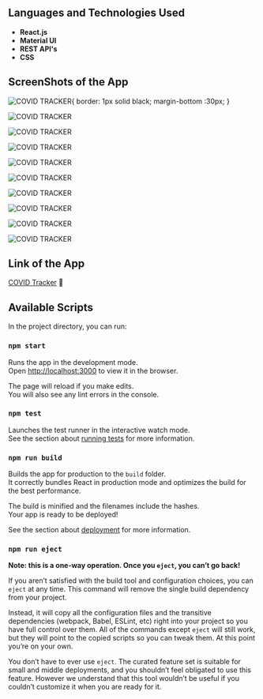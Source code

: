 ## Languages and Technologies Used
- **React.js**
- **Material UI** 
- **REST API's**
- **CSS**

## ScreenShots of the App

![COVID TRACKER](https://lh3.googleusercontent.com/p4Ef6CDsv6UUExdr4sjW9iKHFlOeAxB-G_j7wsAXoNbjwmOgsnAIZ2w2fgGsXNPalXHNG95Z7u4h_gW12oMobKxYYJ6iXAZYiU7579VjKa4ufNHQRzINYtqMUzfU_5b4jGIQOgSelqsnq960VVT3R3uG0r0OayVwc01RSqKkI9yC-N36pJIwdWtbFdRK-Mr20xWie9fIYcYW1WPO_l1nH_oDVebh6-94UvKU4feZYVHIx4vvkmmkJNf5k02S0esjpZGRmPTkJykmN5Z__ZeuRna8VJ7ysQIwkWuJ0LKs8dSSI91YtJgYV7-icJMbSXt0kUhjO29iREs58lG14rZqvjLqC5qRD-Tr7I_q3cr0jTXJGGOCQo9yUThdMh9YmdenajBxLLrznk9KUoRscHfrzvTzSJFD-vvpuzeutpSHHpGUcpb8P7hMmsyLy_a8WPjh_mNGRd8PMu8l9HFsIaxfCzzOdgc2e9F4p-E01ODfRImy1azu6OvHdDHNej-RLw2qUZPKo26vuOnK3NL7GDB7PI0trz6isSdmw359YOxSpe_4JZQIfwK7Z8nmhC-R-ON1fpwAvnjjuT52dVm2CRgcFAfbs0-yB04ZZruXd_UMtkkki-Ir3ug5A0Z8fsz6m1ZEfuU-mDHfrQk-pL2u5RnAa6ArWFOyiKBZiY83FQbWdqUm-e2NqvDuBZ5C37_7Uw=w1920-h897-no?authuser=1){
   border: 1px solid black;
   margin-bottom :30px;
}

![COVID TRACKER](https://lh3.googleusercontent.com/_BG0EFnsDZ4jJaJKK8_PJv2FtB8t28LpOLaSi5SJqihj9iMYiORnJfhPmnYt5gkSiZWv9kpC_TylGnRsiUZ3cvVI43Dkt7HG3xYDVaDJO_QmeWeRvZVdPFVY886j7sdcamJ4tBSpoRQlRKGC4AK1072cTJI_RmpqITQA_EC4JXfdphHsIzKcs81RQXOHvfWd8Y62MEQnNzxZvQpNk_TBmO3S5y1ahKxQYH_2K0z_eWIaIv49nUwAvyjfl-M2GRqE4F-rsI0-tLHoBDTOugZPosn2bx1BpPKApSbRCG7TRkBbY3BmpTovsuRhnpQ8ROP5wMWABDadK0gBzRW0JPsMeDCBS-qcM6BWWbaCk3sfQr0vRparI07HC-pBmr-ApLJqVspVFk9-qvC_1j86xajZUckZy1R7QfKfUoAMBZaCkFE3zBZGQcBQj7wqvYjSsJZgZpSv5ZkDwjHXRMDXUb5LUzu_icIzJYnv1dzP6hiCuPbvH4b_mc9WzJe8b5A9m2rF4AhJGNRmUXvG19XeczG6t9gxdvpOQzdXpKf7I9xwltlSXUkskAQ9gvsdPfWL1rOS9rE7OkgpYt2VZXwHBrMnyDQPJXF8ckSun5rkwd4uEDZQQijbYWk4yDTLqzzEWcA3zZHuzZDfU50vIjDdIUD2_39kc792ShbHQFbSaKVCNpaVWN64VsIvNRb-zf_WXQ=w1920-h895-no?authuser=1)
 
![COVID TRACKER](https://lh3.googleusercontent.com/_EuePAOOVQn37PBQ4dTQQgNIu8_7z-IpUIJ93quNFE6gzLSJe6ud9UTiSVWGL5U31fvT9l6ZiesMZ5ETMtwlUfM2RAuMC_Oo9_ZMX53cmRT8TWEAV95RuNkigTG0kwr27oONBeKBC6c5ROrIHm4vrnTiMyF2q01aI8-AaYJOZAOvG8HP0UEwuuikOZLBwab_XcQ5uX4uRGFCnFEu9lVCG7OJwkLCZwYxCPu3JhxGKFEcV-B5Cy8bHpf6Kqq0OS7GwPcfGcHmZu1m4S-AXN1AxZN_xdClndrHGTpm-4RekEHGwqhETa7nnjmcBdtiTVeB7G8hv-2Htirvckg8TAB0pl1F-xmT-3FvYd9TCuCK7qsd5tN7yt_1CI6P5L2P0nM4auDNKWtPSznr5gwxKBvOvN8uu_5hMb5380yNhdf3XsQ8lH70yYen82P6xob-E4yMVvYSoiu98xd91roZ1GZ9r1TffWsmAhKd0q0iC93Myy8CLEo6Vuwc-T1A--wkyoLSV0aSbMvA1sjdB-5WIBLvY38n0svIktCZZuEHUMjcq3DsvDYpM5LX5T2eZJANFSkOo-HAiXBPz1JVafqbt_04id5dN9fpfnLhG7mamBjvgwSKQwrS5CuGJukx5AON8AMQuwk90zs7gOl2b2t9uVPZnqap45Vysq9l3uqTYrvnEPNvwGuBCAMMOmQv4Mw5dg=w1920-h892-no?authuser=1)

![COVID TRACKER](https://lh3.googleusercontent.com/MrZ4MMw7EtesaDeZkEubynxbLht2MPpY_vtXkkCpFaln0egAapEr_NcP_M9hTHRJtL1BV5zSW6ziSCJBkyYwESMj8xlGCP4E8vHIrrKph1LJRIKnccukSnuMNPfTshSC9czYxWRPlpWYWu0r6NxuAgoQZ3uN7329VarCbVgLookhWY-yI0rdUxK2aeLlkq-tD2VIcmrb2QioI-MBDTrhHjDjccA-wCF8PYNVNK3A8-r7f2AvvupUNenK295UDhcau1DFzKRQxv-BDyQHjVCwGr31JfdX5fEiy93dMP0jCQ2MIhimcLmKt1dA3I-p9CopiXbL1vPkiWvNxy6FylEDJqqF8LcrmhDVBvT7WRfdtIufet0JbpPMiKt-3oe-HMKRpNfsc-AGifxAfNQQIc510EnDLVRAC_dZdL3SzS-CY_gYDrbon7OWrSxlWGDK9aQ1tXnhPKfg-qJYITGerxONOJcWJGJlflXd98Z3OrRpyzp0t96R6MzkJ8z71aycv5YX_f-JLQhS4mpdPywWvAJdvY5arCEJl2QsQKeRrhdLzF6xj6J9Xq16uTaaHzFZFq-o1eu-uhdjmwtMkMdsyvryL_bMuFJ2jYHlOkRTuOzOTi9oy0EB-NzFSkVahFw17Pt0yxU6atG9EQS-Mw0JoJT_FPrjvzTrVjR-YdAH-UaiMTlozgkgT3_r2OYG3AplDA=w1920-h895-no?authuser=1)

![COVID TRACKER](https://lh3.googleusercontent.com/iiq0BohEtIT1kp9E7YKaYoIp4lYZP99HmorWEHeWixo8U7N6KT9OTG7O6pvRXY4N0XxDDFLjA-6J_2ecRXqcD3jCTAfQmSCUUz8YihvFu1aS2nMlz0mUZunyxoojEWH5VobbGdx3g8-_at_qYZxvCK1JGi8wVdhq9Z6k9XcwACl_LDC8fLzdObV57ki82FPZLCFQzWRs_vUZi3BcGTyfezAwdrWvWID9ul4pD_AWv0KQi73N8sPIiqHDT68T28DFdFgXENDCNTuriJpK6uyOergO8wawS53oxyoxzCUc60TV0oMX0UihuPpZNk61f8nXM8r3jjR68vMLFwNW3bBBiZQBTSsbFVhjp2vT2KMVP7NCW2nWTenLDWLW4-i0TlU5T2H7IQhlfMh6B0MOTzKUDpuWs0nGx-Tb9wmaRAu5_5-frpxqF_th9BANy5xvqUdnAbBOHPWNdmsw7RPd2qqvWXJrO91P58RC5A5Abez2PnOSua2QXmXP0xLBdOTOwCoEl-ZMZ6zezohuaLVL98WjvJYgEVqxmWNswRMDZCn-fSeVpZ418h-tDxRcBmEvkFfQkLvM9XwMr0d3OP850eF0fMoKdvJot1xrgajwShAAIFd7a-ftip1y7lwVx5mPPyUEZ0Tx8eMh29AFKZfOUkozLUGTcGMUnuft3DXG-CIlUZWluHhFJYo4poNKWrkpDw=w1920-h897-no?authuser=1)

![COVID TRACKER](https://lh3.googleusercontent.com/zICxrgTcmOEvNAdh2kjG5u1nRMWNh8f8_BAIvRzq7s6ePRQ_B7D_kWc2XGc29tpBlFjlDvRj7nmHPqeS-5x67Wo6wklHOBrSG7LWVtPALsSq9SexFgn6c-s3tK_CaEOMsujIcI6Yxy7UpOfAUFvNyzL8hoJVAgEthnAC9GEjz_nrJBlru3yg2h228Ksh6cNNariMRE1G1y2PAhEZMmKrbEHSxeBCTFQP_QQ0FEa8RHO-f7ykNN3Nq2yjJUODduD37ZURiGwTXzXAXusEa1Duo6cRKHg5-U2DkaXlsatzNRhiyVy4HAC3Z2WdqoRCNukwe_hVsuHjfKtODU8kH6WBjDLXVAMYGd9didylRJz-iZl30qoMdDYjFwRRKczhZVPd84jXh9xmVQtSSedjL-XaUbndmwAxw-IqfSN7XC2E3fRvdy470n49-kPsr86iUG93VP8wUbxp4Nx-zhWf0rAY1W4AgQNk2xaMihGupXNvc4sEE_-4VBr2codf36oGJ5YNLCdUTQfn2kDR8UQUsqEAP1e2e36MkxEfsheKMBykuTWTbYYg7KafjXm4CQTKMOd5_ZBAnKB-cPMkqRt4WY_pERZRr_vD7wE_Q5Z4FVaNwKeg1rJga7GyeXBYHyJq05_xTfX20ox98KQNskUgiHsMMDaJomn8JSjW3Jy6nmF0i1SUucv1uDISn2FaE9uRIA=w1920-h898-no?authuser=1)

![COVID TRACKER](https://lh3.googleusercontent.com/a2rLRHf17VP6MuGBld7QG0UUiI6Jtq7SU8yt-bFOMPQJ1A25LzJ4wL1S-q5G3FLwJ2SEHITNsYb99IHxxcW9DspoFGsuMoistTo_5yDAoyFvxwpJd14P1LywEl2NDg6DlYBoxinuNwX06Dc9fTa29UTvakiiIk5SdQUpoW3A2xsLH1-lea_GJFiJ7GPQE09RatH5EittFL5nGfey6xSNlGQ1nyyXc4eWFxvg8_z7RzEqg8cHEUlBDPbNym-bX-8Xf0alUJjUEwibu7oSjMnVs3VHHbIoTTColPFEPy8QMWoV1F7slKAVD5Mi9h6IUmBbCkYyEGJM06k5__YpUpkwS6r4PhCBg3DUhBtm7CgkzFmB2k55FZ3tvKSgT5ud60Dmh8g5CTqYKBuMaEd8_Kr0AtMcNqyNfxQsyJebpK1WVWEmbgGXgtG7yDFFBEDmazQqCXEmHYzkwWr9t9O56sIlgaoL51osJ4Kmj_BZkxX2Igu04CTLBAJVKCniAlgJUGRmlPo1iYHgXOSOkbtmAQfz9Ak_Jad6a9qrXM69qDf24jJsd1O2hJzCihZsSH02oikUTQ_w3b0HKWPCNVyXrjOiQPbdNKrSMTxjWA2JCcmvZPxnSHferoc1AwK6cAwRSO-ydvoPvAvOHGfqcveCzFfwXhslLYfNuQUghQ5AOlzVdts9de0AR8UAgd95BaA5kw=w1920-h902-no?authuser=1)

![COVID TRACKER](https://lh3.googleusercontent.com/gOjM5KUVaESBRBNTjJ78UYF1HpGVSvgGqRjEVJWgfjOXTOZzA8ejojtQw6rRMjjV9OgGgIvQAnBQpbJdw5N2ML72krSUaI9g2PZ9uHui1hW861zHrfBNi0cPNT6mqjZ2pLGBWkQwdG3-gttUq0ZIvF3tJAADJK0SmEjSzr833v_mgqqe6nYSb8LB9IscLhHKHTddfGhapvrSamNZtUQ7cAly6mjtYATSCG8R28CfasMFlHGiPIN8Q_OPz0H5mnH-jBI0XupoMf8sYXJi0vgXB-08yS54KZxPlAmLz-xYTLBYNN3Tvdjhg1egTJqHsuwGEoYUfOWAsoe3yPkD3-etsUo0UbYMyimqQ6zmti6p-rqlAPbwmHYp8hQx8qAi2xb1MAxULFByal1Z5R5rfRRRC1MRXl21XlCQFkXgYqwyF44ArQU_KAswoIVrIcl7iGwA7OajPYW0o5fqqRLVHXuuC4HxLBt1jZ9QkCqOzE6Nm_orffPFff2iSqcu768VZTAg1GlethELuBLTj-_nhNG_BcFwHfwHgODBHDFkWRds3WsoiPFtDr_Zr7ry5uFaPd61UbNcpTdmfZpkcc1KH2Xq0XYuYCOKNo7qqOif2yF3YcC9RrS-I2gMaf4S7G6wRtSDCAGsvEILLgpB_anxM78aNk1-OvduqB0efM8ho2Rva8Rwk5TMfgFENi8Iimbt2Q=w1920-h898-no?authuser=1)

![COVID TRACKER](https://lh3.googleusercontent.com/Pz2CFiCCGUoZGDsJlbT7bID9Spr82pMPQDKSAfe2-dGGR1-a_3QGQy8XG3Go3qy0MPKuWM3JObVMQclDXNH7LuldIjCi-tZH5dQwgZD_29Ge3NyCn4jUqC7OCzOOZ379FIqtEWwbKjiVXMA3M3vkz2LFmf2nKJyOoQQpyJabs9vd5AKsd3p9pglp0ev7UrcomFgVxAcYUWAqhCBaroV14gK2bgEDe8UOFemQCCpRan7zn2s_eF0_VNCRxyvW7qLuLFA5Fz9HVYRebT07FH3J33Z65kWanMvv9n9pQbsIyUHZrP8H3y8k1QtYfprOFRybeJU1zYkZkD4Fwaj13rvqNzMiw3kodqNbKyOR4p30AOmUPUcf10ukadrObquNujehLFCXJUvpH1jrUlJoEzdpBoY4Bg35kR5QbGibsqXl5aiZJ1KLwjtaUCjc_F03mKfZF8b4TGqm9d4jlR1wSInf8jE-nq_VhtG7GQWb7uDydnAAnkirF1iZY0woIpWlo8R3NCujCwZNVH8d78nw42K02OGNH-qnwmnEhItZXzbY2bO_W6PFRO1q6l9y9yikKufCnw7_pfLsbOM0MaLWMgfpFeb5a5u4tGAgoPV7iY4xVquW43SXZoFOSrcp4LIuLiV-LhIQ3_B4muxcolg7278ExHb0sumH8VsBNeI9ZMuRUNbhntWKNheNJin0Il3sPA=w1920-h895-no?authuser=1)

![COVID TRACKER](https://lh3.googleusercontent.com/xmmtVwFRKDFjcS0-CBtaAn-pa8wY7aKuDaD_CxqHsw9nYm9G6TZYXDu6rVXkn_bnzp4A4GQ4N8Mk6FMb3NmQEvozpZfgMgpKa6Houom0KmApb5p0Cx6HqGspc2GUQp0_b8nKV0G6CsDhiiHTgLsYWXhn5Ax3LKPcCcc86BYM5f_30bJ_w2DppIzsdA_qtNCkAZ_VXycbL1WRulMogi2Fel-u8MEI2buckXXPNOrVVktean6r1u5T80amrNPFQbqSWR8_xpsh7hXKcSuRgcCtrUbT5--Pq4_-GjlZMbeTwc51kc__9hCs5NLyipmepqTfAp9cK_FaYKpEOlBeExTvwmDr8P3h0rFe5Rwy5h5vEYxl9yopfRHR7Ex0_wUfI9cBv-cChbbK_qsB-cl91gP2iCU4sGTXjJLR2zvqhcX7j7jgLNx5M5wtc8JXntDRH4hW9QS8xnZ39F4XuAI21nU5LGJJpjKZrTu4U_YWHuFifFHJg9_EfFawnmokNUowDj95w-BM0yvuU9uOc_G9WhbAVm3t1EKcPXRcljH1psjfwE8NzAu7xWOWkR4ZKK_TbC3jUopE1yscJKrCCOv-pTUnKcatBbPuiRVDkjfYb54G-7Vfz1zDRxZkOy8KktAyZajl8AKS2ufUVu732SKWFkI3a_PfQJiLtXoquMoFBWu_SHFo3ODuhNGHNPe7556otA=w1920-h885-no?authuser=1)

<!-- ![COVID TRACKER]()

![COVID TRACKER]()

![COVID TRACKER]()

![COVID TRACKER]() -->
## Link of the App

 [COVID Tracker](https://affectionate-borg-f746fe.netlify.app/  "COVID Tracker") 🦠

## Available Scripts

In the project directory, you can run:

### `npm start`

Runs the app in the development mode.<br />
Open [http://localhost:3000](http://localhost:3000) to view it in the browser.

The page will reload if you make edits.<br />
You will also see any lint errors in the console.

### `npm test`

Launches the test runner in the interactive watch mode.<br />
See the section about [running tests](https://facebook.github.io/create-react-app/docs/running-tests) for more information.

### `npm run build`

Builds the app for production to the `build` folder.<br />
It correctly bundles React in production mode and optimizes the build for the best performance.

The build is minified and the filenames include the hashes.<br />
Your app is ready to be deployed!

See the section about [deployment](https://facebook.github.io/create-react-app/docs/deployment) for more information.

### `npm run eject`

**Note: this is a one-way operation. Once you `eject`, you can’t go back!**

If you aren’t satisfied with the build tool and configuration choices, you can `eject` at any time. This command will remove the single build dependency from your project.

Instead, it will copy all the configuration files and the transitive dependencies (webpack, Babel, ESLint, etc) right into your project so you have full control over them. All of the commands except `eject` will still work, but they will point to the copied scripts so you can tweak them. At this point you’re on your own.

You don’t have to ever use `eject`. The curated feature set is suitable for small and middle deployments, and you shouldn’t feel obligated to use this feature. However we understand that this tool wouldn’t be useful if you couldn’t customize it when you are ready for it.
